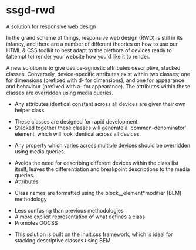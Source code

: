 ssgd-rwd
========

A solution for responsive web design

In the grand scheme of things, responsive web design (RWD) is still in its infancy, and there are a number of different theories on how to use our HTML & CSS toolkit to best adapt to the plethora of devices ready to (attempt to) render your website how you'd like it to render.

A new solution is to give device-agnostic attributes descriptive, stacked classes. Conversely, device-specific attributes exist within two classes; one for dimensions (prefixed with d- for dimensions), and one for appearance and behaviour (prefixed with a- for appearance). The attributes within these classes are overridden using media queries.

- Any attributes identical constant across all devices are given their own helper class.
* These classes are designed for rapid development.
* Stacked together these classes will generate a 'common-denominator' element, which will look identical across all devices.

- Any property which varies across multiple devices should be overridden using media queries.
* Avoids the need for describing different devices within the class list itself, leaves the differentiation and breakpoint descriptions to the media queries.
* Attributes

- Class names are formatted using the block__element*modifier (BEM) methodology
* Less confusing than previous methodologies
* A more explicit representation of what defines a class
* Promotes OOCSS

- This solution is built on the inuit.css framework, which is ideal for stacking descriptive classes using BEM.